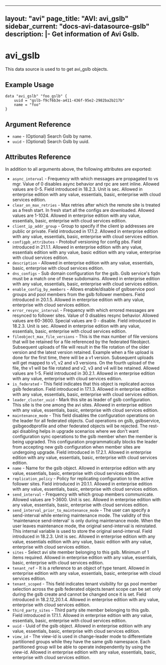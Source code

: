 <!--
    Copyright 2021 VMware, Inc.
    SPDX-License-Identifier: Mozilla Public License 2.0
-->
---
layout: "avi"
page_title: "AVI: avi_gslb"
sidebar_current: "docs-avi-datasource-gslb"
description: |-
  Get information of Avi Gslb.
---

# avi_gslb

This data source is used to to get avi_gslb objects.

## Example Usage

```hcl
data "avi_gslb" "foo_gslb" {
    uuid = "gslb-f9cf6b3e-a411-436f-95e2-2982ba2b217b"
    name = "foo"
}
```

## Argument Reference

* `name` - (Optional) Search Gslb by name.
* `uuid` - (Optional) Search Gslb by uuid.

## Attributes Reference

In addition to all arguments above, the following attributes are exported:

* `async_interval` - Frequency with which messages are propagated to vs mgr. Value of 0 disables async behavior and rpc are sent inline. Allowed values are 0-5. Field introduced in 18.2.3. Unit is sec. Allowed in enterprise edition with any value, essentials, basic, enterprise with cloud services edition.
* `clear_on_max_retries` - Max retries after which the remote site is treated as a fresh start. In fresh start all the configs are downloaded. Allowed values are 1-1024. Allowed in enterprise edition with any value, essentials, basic, enterprise with cloud services edition.
* `client_ip_addr_group` - Group to specify if the client ip addresses are public or private. Field introduced in 17.1.2. Allowed in enterprise edition with any value, essentials, basic, enterprise with cloud services edition.
* `configpb_attributes` - Protobuf versioning for config pbs. Field introduced in 21.1.1. Allowed in enterprise edition with any value, essentials edition with any value, basic edition with any value, enterprise with cloud services edition.
* `description` - Allowed in enterprise edition with any value, essentials, basic, enterprise with cloud services edition.
* `dns_configs` - Sub domain configuration for the gslb. Gslb service's fqdn must be a match one of these subdomains. Allowed in enterprise edition with any value, essentials, basic, enterprise with cloud services edition.
* `enable_config_by_members` - Allows enable/disable of gslbservice pool groups and pool members from the gslb follower members. Field introduced in 20.1.5. Allowed in enterprise edition with any value, enterprise with cloud services edition.
* `error_resync_interval` - Frequency with which errored messages are resynced to follower sites. Value of 0 disables resync behavior. Allowed values are 60-3600. Special values are 0 - disable. Field introduced in 18.2.3. Unit is sec. Allowed in enterprise edition with any value, essentials, basic, enterprise with cloud services edition.
* `fileobject_max_file_versions` - This is the max number of file versions that will be retained for a file referenced by the federated fileobject. Subsequent uploads of file will result in the file rotation of the older version and the latest version retained. Example  when a file upload is done for the first time, there will be a v1 version. Subsequent uploads will get mapped to v1, v2 and v3 versions. On the fourth upload of the file, the v1 will be file rotated and v2, v3 and v4 will be retained. Allowed values are 1-5. Field introduced in 30.2.1. Allowed in enterprise edition with any value, enterprise with cloud services edition.
* `is_federated` - This field indicates that this object is replicated across gslb federation. Field introduced in 17.1.3. Allowed in enterprise edition with any value, essentials, basic, enterprise with cloud services edition.
* `leader_cluster_uuid` - Mark this site as leader of gslb configuration. This site is the one among the avi sites. Allowed in enterprise edition with any value, essentials, basic, enterprise with cloud services edition.
* `maintenance_mode` - This field disables the configuration operations on the leader for all federated objects. Cud operations on gslb, gslbservice, gslbgeodbprofile and other federated objects will be rejected. The rest-api disabling helps in upgrade scenarios where we don't want configuration sync operations to the gslb member when the member is being upgraded. This configuration programmatically blocks the leader from accepting new gslb configuration when member sites are undergoing upgrade. Field introduced in 17.2.1. Allowed in enterprise edition with any value, essentials, basic, enterprise with cloud services edition.
* `name` - Name for the gslb object. Allowed in enterprise edition with any value, essentials, basic, enterprise with cloud services edition.
* `replication_policy` - Policy for replicating configuration to the active follower sites. Field introduced in 20.1.1. Allowed in enterprise edition with any value, essentials, basic, enterprise with cloud services edition.
* `send_interval` - Frequency with which group members communicate. Allowed values are 1-3600. Unit is sec. Allowed in enterprise edition with any value, essentials, basic, enterprise with cloud services edition.
* `send_interval_prior_to_maintenance_mode` - The user can specify a send-interval while entering maintenance mode. The validity of this 'maintenance send-interval' is only during maintenance mode. When the user leaves maintenance mode, the original send-interval is reinstated. This internal variable is used to store the original send-interval. Field introduced in 18.2.3. Unit is sec. Allowed in enterprise edition with any value, essentials edition with any value, basic edition with any value, enterprise with cloud services edition.
* `sites` - Select avi site member belonging to this gslb. Minimum of 1 items required. Allowed in enterprise edition with any value, essentials, basic, enterprise with cloud services edition.
* `tenant_ref` - It is a reference to an object of type tenant. Allowed in enterprise edition with any value, essentials, basic, enterprise with cloud services edition.
* `tenant_scoped` - This field indicates tenant visibility for gs pool member selection across the gslb federated objects.tenant scope can be set only during the gslb create and cannot be changed once it is set. Field introduced in 18.2.12,20.1.4. Allowed in enterprise edition with any value, enterprise with cloud services edition.
* `third_party_sites` - Third party site member belonging to this gslb. Field introduced in 17.1.1. Allowed in enterprise edition with any value, essentials, basic, enterprise with cloud services edition.
* `uuid` - Uuid of the gslb object. Allowed in enterprise edition with any value, essentials, basic, enterprise with cloud services edition.
* `view_id` - The view-id is used in change-leader mode to differentiate partitioned groups while they have the same gslb namespace. Each partitioned group will be able to operate independently by using the view-id. Allowed in enterprise edition with any value, essentials, basic, enterprise with cloud services edition.

